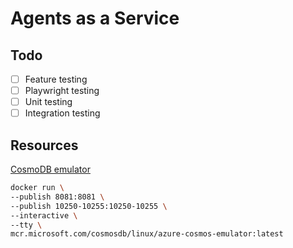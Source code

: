 # Agents as a Service


## Todo
 - [ ] Feature testing
 - [ ] Playwright testing
 - [ ] Unit testing
 - [ ] Integration testing

## Resources 


[CosmoDB emulator](https://learn.microsoft.com/en-us/azure/cosmos-db/how-to-develop-emulator?tabs=docker-linux%2Ccsharp&pivots=api-nosql)
```sh 
docker run \
--publish 8081:8081 \
--publish 10250-10255:10250-10255 \
--interactive \
--tty \
mcr.microsoft.com/cosmosdb/linux/azure-cosmos-emulator:latest
```
